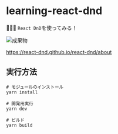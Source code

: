 # learning-react-dnd

🥠🥠🥠 `React DnD`を使ってみる！  

![成果物](./docs/images/fruit.gif)  

<https://react-dnd.github.io/react-dnd/about>  

## 実行方法

```shell
# モジュールのインストール
yarn install

# 開発用実行
yarn dev

# ビルド
yarn build
```
